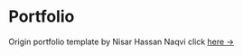 # Portfolio

Origin portfolio template by Nisar Hassan Naqvi  click [here &rarr;](https://nisar.dev)

